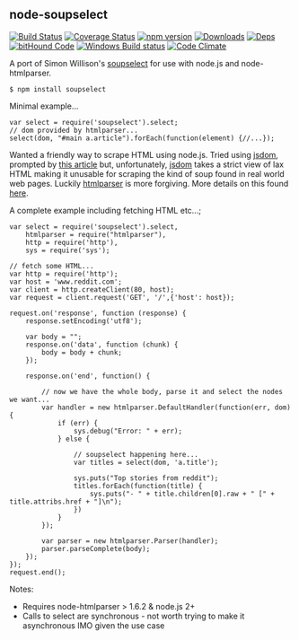 node-soupselect
---------------
[![Build Status](https://travis-ci.org/m4l1c3/node-soupselect-update.png)](https://travis-ci.org/m4l1c3/node-soupselect-update) [![Coverage Status](https://coveralls.io/repos/github/m4l1c3/node-soupselect-update/badge.svg?branch=master)](https://coveralls.io/github/m4l1c3/node-soupselect-update?branch=master) [![npm version](https://img.shields.io/npm/v/soupselect-update.svg)](https://www.npmjs.com/package/soupselect-update) [![Downloads][downloads-image]][npm-url] [![Deps](https://david-dm.org/m4l1c3/node-soupselect-update.png)](https://david-dm.org/m4l1c3/node-soupselect-update) [![bitHound Code](https://www.bithound.io/github/m4l1c3/node-soupselect-update/badges/code.svg)](https://www.bithound.io/github/m4l1c3/node-soupselect-update) [![Windows Build status](https://ci.appveyor.com/api/projects/status/gw1ni3hym4mlylwq?svg=true)](https://ci.appveyor.com/project/m4l1c3/node-soupselect-update) [![Code Climate](https://codeclimate.com/github/m4l1c3/node-soupselect-update/badges/gpa.svg)](https://codeclimate.com/github/m4l1c3/node-soupselect-update)


A port of Simon Willison's [soupselect](http://code.google.com/p/soupselect/) for use with node.js and node-htmlparser.

    $ npm install soupselect

Minimal example...

    var select = require('soupselect').select;
    // dom provided by htmlparser...
    select(dom, "#main a.article").forEach(function(element) {//...});

Wanted a friendly way to scrape HTML using node.js. Tried using [jsdom](http://github.com/tmpvar/jsdom), prompted by [this article](http://blog.nodejitsu.com/jsdom-jquery-in-5-lines-on-nodejs) but, unfortunately, [jsdom](http://github.com/tmpvar/jsdom) takes a strict view of lax HTML making it unusable for scraping the kind of soup found in real world web pages. Luckily [htmlparser](http://github.com/tautologistics/node-htmlparser/) is more forgiving. More details on this found [here](http://www.reddit.com/r/node/comments/dm0tz/nodesoupselect_for_scraping_html_with_css/c118r23).

A complete example including fetching HTML etc...;

    var select = require('soupselect').select,
        htmlparser = require("htmlparser"),
        http = require('http'),
        sys = require('sys');

    // fetch some HTML...
    var http = require('http');
    var host = 'www.reddit.com';
    var client = http.createClient(80, host);
    var request = client.request('GET', '/',{'host': host});

    request.on('response', function (response) {
        response.setEncoding('utf8');
    
        var body = "";
        response.on('data', function (chunk) {
            body = body + chunk;
        });
    
        response.on('end', function() {
        
            // now we have the whole body, parse it and select the nodes we want...
            var handler = new htmlparser.DefaultHandler(function(err, dom) {
                if (err) {
                    sys.debug("Error: " + err);
                } else {
                
                    // soupselect happening here...
                    var titles = select(dom, 'a.title');
                
                    sys.puts("Top stories from reddit");
                    titles.forEach(function(title) {
                        sys.puts("- " + title.children[0].raw + " [" + title.attribs.href + "]\n");
                    })
                }
            });

            var parser = new htmlparser.Parser(handler);
            parser.parseComplete(body);
        });
    });
    request.end();

Notes:

* Requires node-htmlparser > 1.6.2 & node.js 2+
* Calls to select are synchronous - not worth trying to make it asynchronous IMO given the use case

[downloads-image]: https://img.shields.io/npm/dm/soupselect-update.svg
[npm-url]: https://www.npmjs.com/package/soupselect-update
